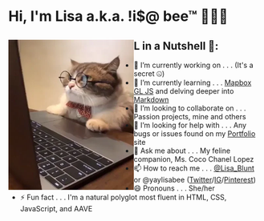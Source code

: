 # Hi, I'm Lisa a.k.a. !i$@ bee™ 👩🏾‍💻

## L in a Nutshell :coconut:: <a href="https://lisablunt.github.io"><img align="left" width="250" height="300" src="https://github.com/lisablunt/lisablunt.github.io/blob/master/img/workcat.gif?raw=true"></a>

- 🔭 I’m currently working on . . . (It's a secret :zipper_mouth_face:)
- 🌱 I’m currently learning . . . [Mapbox GL JS](https://docs.mapbox.com/mapbox-gl-js/api/) and delving deeper into [Markdown](https://guides.github.com/features/mastering-markdown/)
- 👯 I’m looking to collaborate on . . . Passion projects, mine and others
- 🤔 I’m looking for help with . . . Any bugs or issues found on my [Portfolio](https://lisablunt.github.io) site
- 💬 Ask me about . . . My feline companion, Ms. Coco Chanel Lopez
- 📫 How to reach me . . . [@Lisa_Blunt](http://www.twitter.com/lisa_blunt) or @yaylisabee ([Twitter](http://www.twitter.com/yaylisabee)/[IG](http://www.instagram.com/yaylisabee)/[Pinterest](http://www.pinterest.com/yaylisabee))
- 😄 Pronouns . . . She/her
- ⚡ Fun fact . . . I'm a natural polyglot most fluent in HTML, CSS, JavaScript, and AAVE 
